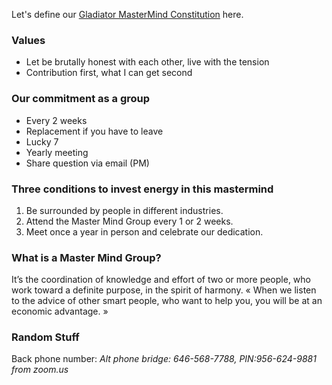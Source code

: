 Let's define our [Gladiator MasterMind Constitution](https://github.com/pascalandy/meeting/blob/master/Gladiator-MasterMind-Constitution.md) here.

### Values

- Let be brutally honest with each other, live with the tension
- Contribution first, what I can get second

### Our commitment as a group

- Every 2 weeks
- Replacement if you have to leave
- Lucky 7
- Yearly meeting
- Share question via email (PM)

### Three conditions to invest energy in this mastermind

1. Be surrounded by people in different industries.
2. Attend the Master Mind Group every 1 or 2 weeks.
3. Meet once a year in person and celebrate our dedication.

### What is a Master Mind Group?

It’s the coordination of knowledge and effort of two or more people, who work toward a definite purpose, in the spirit of harmony. « When we listen to the advice of other smart people, who want to help you, you will be at an economic advantage. »

### Random Stuff

Back phone number:  *Alt phone bridge: 646-568-7788, PIN:956-624-9881 from zoom.us*